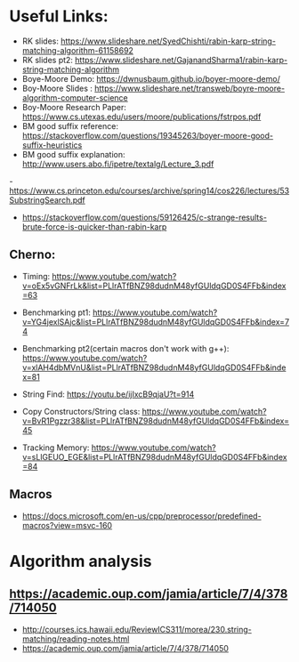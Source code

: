 # Useful Links:

- RK slides: https://www.slideshare.net/SyedChishti/rabin-karp-string-matching-algorithm-61158692 <br>
- RK slides pt2: https://www.slideshare.net/GajanandSharma1/rabin-karp-string-matching-algorithm <br>
- Boye-Moore Demo: https://dwnusbaum.github.io/boyer-moore-demo/ <br>
- Boy-Moore Slides : https://www.slideshare.net/transweb/boyre-moore-algorithm-computer-science <br>
- Boy-Moore Research Paper: https://www.cs.utexas.edu/users/moore/publications/fstrpos.pdf <br>
- BM good suffix reference: https://stackoverflow.com/questions/19345263/boyer-moore-good-suffix-heuristics
- BM good suffix explanation: http://www.users.abo.fi/ipetre/textalg/Lecture_3.pdf

-https://www.cs.princeton.edu/courses/archive/spring14/cos226/lectures/53SubstringSearch.pdf
- https://stackoverflow.com/questions/59126425/c-strange-results-brute-force-is-quicker-than-rabin-karp


## Cherno:
- Timing: https://www.youtube.com/watch?v=oEx5vGNFrLk&list=PLlrATfBNZ98dudnM48yfGUldqGD0S4FFb&index=63 <br>
- Benchmarking pt1: https://www.youtube.com/watch?v=YG4jexlSAjc&list=PLlrATfBNZ98dudnM48yfGUldqGD0S4FFb&index=74 <br>
- Benchmarking pt2(certain macros don't work with g++): https://www.youtube.com/watch?v=xlAH4dbMVnU&list=PLlrATfBNZ98dudnM48yfGUldqGD0S4FFb&index=81 <br>

- String Find: https://youtu.be/ijIxcB9qjaU?t=914 <br>
- Copy Constructors/String class: https://www.youtube.com/watch?v=BvR1Pgzzr38&list=PLlrATfBNZ98dudnM48yfGUldqGD0S4FFb&index=45 <br>

- Tracking Memory: https://www.youtube.com/watch?v=sLlGEUO_EGE&list=PLlrATfBNZ98dudnM48yfGUldqGD0S4FFb&index=84 <br>

## Macros
- https://docs.microsoft.com/en-us/cpp/preprocessor/predefined-macros?view=msvc-160

# Algorithm analysis
## https://academic.oup.com/jamia/article/7/4/378/714050
- http://courses.ics.hawaii.edu/ReviewICS311/morea/230.string-matching/reading-notes.html
- https://academic.oup.com/jamia/article/7/4/378/714050
